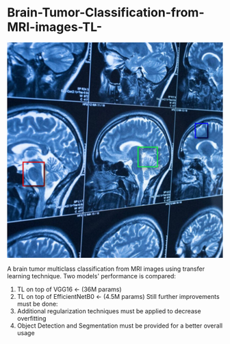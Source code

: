# Brain-Tumor-Classification-from-MRI-images-TL-

![Brain Tumor Classification Preview Image](./BrainTumorClassificationPreview.jpg)

A brain tumor multiclass classification from MRI images using transfer learning technique. 
Two models' performance is compared:
  1) TL on top of VGG16 <- (36M params)
  2) TL on top of EfficientNetB0 <- (4.5M params)
Still further improvements must be done:
1) Additional regularization techniques must be applied to decrease overfitting
2) Object Detection and Segmentation must be provided for a better overall usage
